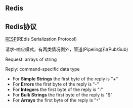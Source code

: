 ## Redis

## Redis协议

[RESP](https://redis.io/topics/protocol)(REdis Serialization Protocol)

请求-响应模式，有两类情况例外，管道(Pipeling)和(Pub/Sub)

Request: arrays of string

Reply: command-specific data type

- For **Simple Strings** the first byte of the reply is "+"
- For **Errors** the first byte of the reply is "-"
- For **Integers** the first byte of the reply is ":"
- For **Bulk Strings** the first byte of the reply is "$"
- For **Arrays** the first byte of the reply is "`*`"





